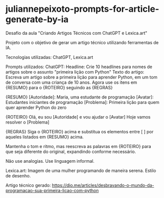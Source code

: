 # juliannepeixoto-prompts-for-article-generate-by-ia

Desafio da aula "Criando Artigos Técnicos com ChatGPT e Lexica.art"

Projeto com o objetivo de gerar um artigo técnico utilizando ferramentas de IA.

Tecnologias utilizadas: ChatGPT, Lexica.art

Prompts utilizados:
ChatGPT:
Headline: Crie 10 headlines para nomes de artigos sobre o assunto "primeira lição com Python"
Texto do artigo: 
Escreva um artigo sobre a primeira lição para aprender Python, em um tom de conversa com uma criança de 10 anos. Agora use os itens em {RESUMO} para o {ROTEIRO} seguindo as {REGRAS}

{RESUMO}
[Autoridade]: Maria, uma estudante de programação
[Avatar]: Estudantes iniciantes de programação
[Problema]: Primeira lição para quem quer aprender Python do zero

{ROTEIRO}
Olá, eu sou [Autoridade] e vou ajudar o [Avatar]
Hoje vamos resolver o [Problema]

{REGRAS}
Siga o {ROTEIRO} acima e substitua os elementos entre [ ] por aqueles listados em {RESUMO} acima.

Mantenha o tom e ritmo, mas reescreva as palavras em {ROTEIRO} para que seja diferente do original, expandindo conforme necessário.

Não use analogias. Use linguagem informal.

Lexica.art: 
Imagem de uma mulher programando de maneira serena. Estilo de desenho.

Artigo técnico gerado: https://dio.me/articles/desbravando-o-mundo-da-programacao-sua-primeira-licao-com-python 
